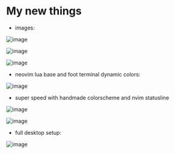 # My new things

- images:

![image](https://github.com/user-attachments/assets/eab0f15b-49c7-48af-821b-20fc58925c2d)


![image](https://github.com/user-attachments/assets/c5557591-f613-4bde-b472-a05a31e5e62d)


![image](https://github.com/antkss/dots-hypr/assets/88892713/da49a9b4-85ba-4f78-925f-dbe1e16b5d82)


- neovim lua base and foot terminal dynamic colors:


![image](https://github.com/antkss/dots-hypr/assets/88892713/de76879c-242b-4b66-bf72-4627faeca8b5)

- super speed with handmade colorscheme and nvim statusline

![image](https://github.com/antkss/dots-hypr/assets/88892713/29d2d425-777b-406f-924f-dcfbfb89829c)

![image](https://github.com/antkss/dots-hypr/assets/88892713/c5fb1ec2-be17-49e4-88a1-ff05f3e5ce6e)




- full desktop setup:

![image](https://github.com/antkss/dots-hypr/assets/88892713/692be282-01d6-4cba-825e-5a72eccb39ce)
